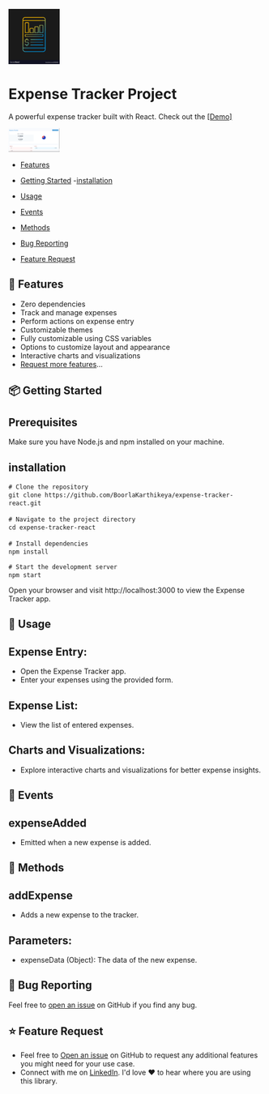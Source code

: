 <p><img src="images/img1.png" alt="logo" width="20%" /></p>
<p>
    <h1>Expense Tracker Project</h1>
</p>
<p>
    A powerful expense tracker built with React. Check out the <a href="">[Demo]</a>
</p>
<p><img src="images/Screenshot 2024-01-19 190614.png" alt="logo" width="20%" height="auto" /></p>

- [Features](#features)
- [Getting Started](#getting-started) -[installation](#installation)
- [Usage](#usage)

- [Events](#events)
- [Methods](#methods)
- [Bug Reporting](#bug)
- [Feature Request](#feature-request)

<a id="features"></a>

## 🚀 Features

- Zero dependencies
- Track and manage expenses
- Perform actions on expense entry
- Customizable themes
- Fully customizable using CSS variables
- Options to customize layout and appearance
- Interactive charts and visualizations
- [Request more features](#feature-request)...

<a id="getting-started"></a>

## 📦 Getting Started

## Prerequisites

<p>Make sure you have Node.js and npm installed on your machine.</p>

<a id="installation"></a>

## installation

```Installation
# Clone the repository
git clone https://github.com/BoorlaKarthikeya/expense-tracker-react.git

# Navigate to the project directory
cd expense-tracker-react

# Install dependencies
npm install
```

```run the project
# Start the development server
npm start

```

<p>Open your browser and visit http://localhost:3000 to view the Expense Tracker app.</p>

<a id="usage"></a>

## 📝 Usage

## Expense Entry:

- Open the Expense Tracker app.
- Enter your expenses using the provided form.

## Expense List:

- View the list of entered expenses.

## Charts and Visualizations:

- Explore interactive charts and visualizations for better expense insights.

<a id="events"></a>

## 📅 Events

## expenseAdded

- Emitted when a new expense is added.

<a id="methods"></a>

## 🔧 Methods

## addExpense

- Adds a new expense to the tracker.

## Parameters:

- expenseData (Object): The data of the new expense.

<a id="bug"></a>

## 🐛 Bug Reporting

Feel free to [open an issue](https://github.com/BoorlaKarthikeya/expense-tracker-react/issues) on GitHub if you find any bug.

<a id="feature-request"></a>

## ⭐ Feature Request

- Feel free to [Open an issue](https://github.com/BoorlaKarthikeya/expense-tracker-react/issue) on GitHub to request any additional features you might need for your use case.
- Connect with me on [LinkedIn](https://www.linkedin.com/in/boorla-karthikeya/). I'd love ❤️️ to hear where you are using this library.
